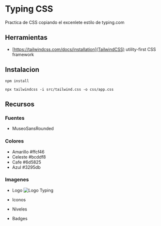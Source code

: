 # Typing CSS

Practica de CSS copiando el excenlete estilo de typing.com

## Herramientas

-   [https://tailwindcss.com/docs/installation](TailwindCSS) utility-first CSS framework


## Instalacion


``` npm install ```

``` npx tailwindcss -i src/tailwind.css -o css/app.css ```

## Recursos

### Fuentes
- MuseoSansRounded

### Colores
- Amarillo #ffcf46
- Celeste #bcddf8
- Cafe #6d5825
- Azul #3295db

### Imagenes

- Logo
![Logo Typing](https://github.com/dexterx17/typing/blob/master/img/typing-logo.svg?raw=true)

- Iconos

- Niveles

- Badges